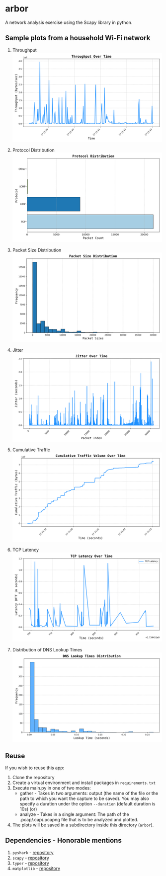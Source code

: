# arbor

A network analysis exercise using the Scapy library in python.

## Sample plots from a household Wi-Fi network

1. Throughput
   ![](sample_plots/throughput.png)

2. Protocol Distribution
   ![](sample_plots/proto_dist.png)

3. Packet Size Distribution
   ![](sample_plots/pkt_sizes.png)

4. Jitter
   ![](sample_plots/jitter.png)

5. Cumulative Traffic
   ![](sample_plots/cum_traffic.png)

6. TCP Latency
   ![](sample_plots/tcp_latency.png)

7. Distribution of DNS Lookup Times
   ![](sample_plots/dns_lookup_times.png)

## Reuse

If you wish to reuse this app:

1. Clone the repository
2. Create a virtual environment and install packages in `requirements.txt`
3. Execute main.py in one of two modes:
   - gather - Takes in two arguments: output (the name of the file or the path to which you want the capture to be saved). You may also specify a duration under the option `--duration` (default duration is 10s) (or)
   - analyze - Takes in a single argument: The path of the .pcap/.cap/.pcapng file that is to be analyzed and plotted.
4. The plots will be saved in a subdirectory inside this directory (`arbor`).

## Dependencies - Honorable mentions

1. `pyshark` - [repository](https://github.com/KimiNewt/pyshark/)
2. `scapy` - [repository](https://github.com/secdev/scapy)
3. `typer` - [repository](https://github.com/fastapi/typer)
4. `matplotlib` - [repository](https://github.com/matplotlib/matplotlib)
